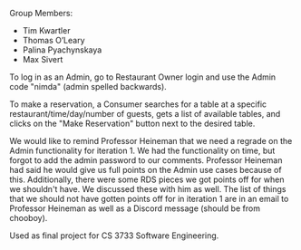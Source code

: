 Group Members:
- Tim Kwartler
- Thomas O’Leary
- Palina Pyachynskaya
- Max Sivert

To log in as an Admin, go to Restaurant Owner login and use the Admin code "nimda" (admin spelled backwards).

To make a reservation, a Consumer searches for a table at a specific restaurant/time/day/number of guests, gets a list of available tables, and clicks on the "Make Reservation" button next to the desired table.

We would like to remind Professor Heineman that we need a regrade on the Admin functionality for iteration 1. We had the functionality on time, but forgot to add the admin password to our comments. Professor Heineman had said he would give us full points on the Admin use cases because of this. Additionally, there were some RDS pieces we got points off for when we shouldn't have. We discussed these with him as well. The list of things that we should not have gotten points off for in iteration 1 are in an email to Professor Heineman as well as a Discord message (should be from chooboy).

Used as final project for CS 3733 Software Engineering. 
